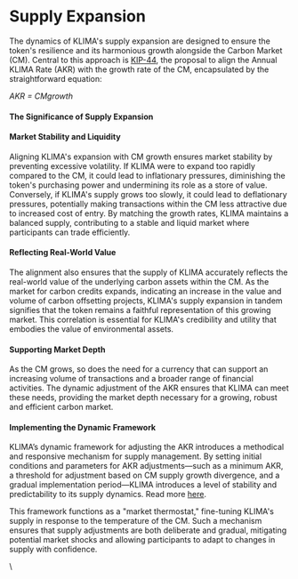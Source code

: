 # Supply Expansion

The dynamics of KLIMA's supply expansion are designed to ensure the token's resilience and its harmonious growth alongside the Carbon Market (CM). Central to this approach is [KIP-44](https://forum.klimadao.finance/d/264-kip-44-aligning-klima-supply-expansion-with-dcm-supply-growth), the proposal to align the Annual KLIMA Rate (AKR) with the growth rate of the CM, encapsulated by the straightforward equation:&#x20;

&#x20;                                                                     _AKR = CMgrowth_

#### The Significance of Supply Expansion

#### Market Stability and Liquidity

Aligning KLIMA's expansion with CM growth ensures market stability by preventing excessive volatility. If KLIMA were to expand too rapidly compared to the CM, it could lead to inflationary pressures, diminishing the token's purchasing power and undermining its role as a store of value. Conversely, if KLIMA's supply grows too slowly, it could lead to deflationary pressures, potentially making transactions within the CM less attractive due to increased cost of entry. By matching the growth rates, KLIMA maintains a balanced supply, contributing to a stable and liquid market where participants can trade efficiently.

#### Reflecting Real-World Value

The alignment also ensures that the supply of KLIMA accurately reflects the real-world value of the underlying carbon assets within the CM. As the market for carbon credits expands, indicating an increase in the value and volume of carbon offsetting projects, KLIMA's supply expansion in tandem signifies that the token remains a faithful representation of this growing market. This correlation is essential for KLIMA's credibility and utility that embodies the value of environmental assets.

#### Supporting Market Depth

As the CM grows, so does the need for a currency that can support an increasing volume of transactions and a broader range of financial activities. The dynamic adjustment of the AKR ensures that KLIMA can meet these needs, providing the market depth necessary for a growing, robust and efficient carbon market.

#### Implementing the Dynamic Framework

KLIMA’s dynamic framework for adjusting the AKR introduces a methodical and responsive mechanism for supply management. By setting initial conditions and parameters for AKR adjustments—such as a minimum AKR, a threshold for adjustment based on CM supply growth divergence, and a gradual implementation period—KLIMA introduces a level of stability and predictability to its supply dynamics. Read more [here](https://forum.klimadao.finance/d/264-kip-44-aligning-klima-supply-expansion-with-dcm-supply-growth).

This framework functions as a "market thermostat," fine-tuning KLIMA's supply in response to the temperature of the CM. Such a mechanism ensures that supply adjustments are both deliberate and gradual, mitigating potential market shocks and allowing participants to adapt to changes in supply with confidence.

\
